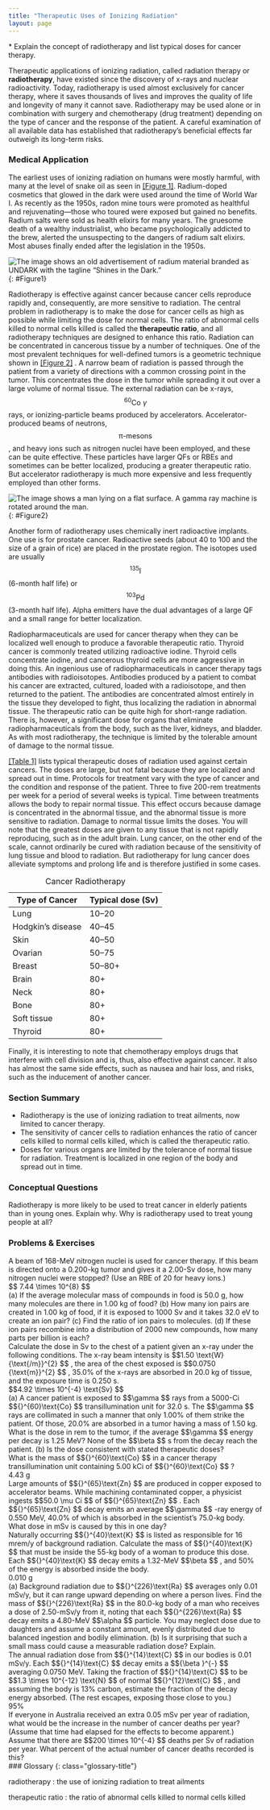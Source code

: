 ```yaml
---
title: "Therapeutic Uses of Ionizing Radiation"
layout: page
---
```


<div class="abstract" markdown="1">
* Explain the concept of radiotherapy and list typical doses for cancer therapy.
</div>

Therapeutic applications of ionizing radiation, called radiation therapy or **radiotherapy**, have existed since the discovery of x-rays and nuclear
radioactivity. Today, radiotherapy is used almost exclusively for cancer
therapy, where it saves thousands of lives and improves the quality of life and
longevity of many it cannot save. Radiotherapy may be used alone or in
combination with surgery and chemotherapy (drug treatment) depending on the type
of cancer and the response of the patient. A careful examination of all
available data has established that radiotherapy’s beneficial effects far
outweigh its long-term risks.

### Medical Application

The earliest uses of ionizing radiation on humans were mostly harmful, with many
at the level of snake oil as seen in [[Figure 1]](#Figure1). Radium-doped
cosmetics that glowed in the dark were used around the time of World War I. As
recently as the 1950s, radon mine tours were promoted as healthful and
rejuvenating—those who toured were exposed but gained no benefits. Radium salts
were sold as health elixirs for many years. The gruesome death of a wealthy
industrialist, who became psychologically addicted to the brew, alerted the
unsuspecting to the dangers of radium salt elixirs. Most abuses finally ended
after the legislation in the 1950s.

![The image shows an old advertisement of radium material branded as UNDARK with the tagline &#x201C;Shines in the Dark.&#x201D;](../resources/Figure_33_03_01a.jpg "The properties of radiation were once touted for far more than its modern use in cancer therapy. Until 1932, radium was advertised for a variety of uses, often with tragic results. (credit: Struthious Bandersnatch.)")
{: #Figure1}

Radiotherapy is effective against cancer because cancer cells reproduce rapidly
and, consequently, are more sensitive to radiation. The central problem in
radiotherapy is to make the dose for cancer cells as high as possible while
limiting the dose for normal cells. The ratio of abnormal cells killed to normal
cells killed is called the **therapeutic ratio**, and all radiotherapy
techniques are designed to enhance this ratio. Radiation can be concentrated in
cancerous tissue by a number of techniques. One of the most prevalent techniques
for well-defined tumors is a geometric technique shown in [[Figure 2]](#Figure2)
. A narrow beam of radiation is passed through the patient from a variety of
directions with a common crossing point in the tumor. This concentrates the dose
in the tumor while spreading it out over a large volume of normal tissue. The
external radiation can be x-rays, $${}^{60}\text{Co }\gamma $$ rays, or
ionizing-particle beams produced by accelerators. Accelerator-produced beams of
neutrons, $$\text{π-mesons} $$ , and heavy ions such as nitrogen nuclei have
been employed, and these can be quite effective. These particles have larger QFs
or RBEs and sometimes can be better localized, producing a greater therapeutic
ratio. But accelerator radiotherapy is much more expensive and less frequently
employed than other forms.

![The image shows a man lying on a flat surface. A gamma ray machine is rotated around the man.](../resources/Figure_33_03_02a.jpg "The 60Co source of \( \gamma \);-radiation is rotated around the patient so that the common crossing point is in the tumor, concentrating the dose there. This geometric technique works for well-defined tumors.")
{: #Figure2}

Another form of radiotherapy uses chemically inert radioactive implants. One use
is for prostate cancer. Radioactive seeds (about 40 to 100 and the size of a
grain of rice) are placed in the prostate region. The isotopes used are usually
$${}^{135}\text{I} $$
(6-month half life) or $${}^{103}\text{Pd} $$
(3-month half life). Alpha emitters have the dual advantages of a large QF and a
small range for better localization.

Radiopharmaceuticals are used for cancer therapy when they can be localized well
enough to produce a favorable therapeutic ratio. Thyroid cancer is commonly
treated utilizing radioactive iodine. Thyroid cells concentrate iodine, and
cancerous thyroid cells are more aggressive in doing this. An ingenious use of
radiopharmaceuticals in cancer therapy tags antibodies with radioisotopes.
Antibodies produced by a patient to combat his cancer are extracted, cultured,
loaded with a radioisotope, and then returned to the patient. The antibodies are
concentrated almost entirely in the tissue they developed to fight, thus
localizing the radiation in abnormal tissue. The therapeutic ratio can be quite
high for short-range radiation. There is, however, a significant dose for organs
that eliminate radiopharmaceuticals from the body, such as the liver, kidneys,
and bladder. As with most radiotherapy, the technique is limited by the
tolerable amount of damage to the normal tissue.

[[Table 1]](#Table1) lists typical therapeutic doses of radiation used against
certain cancers. The doses are large, but not fatal because they are localized
and spread out in time. Protocols for treatment vary with the type of cancer and
the condition and response of the patient. Three to five 200-rem treatments per
week for a period of several weeks is typical. Time between treatments allows
the body to repair normal tissue. This effect occurs because damage is
concentrated in the abnormal tissue, and the abnormal tissue is more sensitive
to radiation. Damage to normal tissue limits the doses. You will note that the
greatest doses are given to any tissue that is not rapidly reproducing, such as
in the adult brain. Lung cancer, on the other end of the scale, cannot
ordinarily be cured with radiation because of the sensitivity of lung tissue and
blood to radiation. But radiotherapy for lung cancer does alleviate symptoms and
prolong life and is therefore justified in some cases.

<table id="Table1" aria-describedby="This table has two columns. The left column lists the type of cancer and the right column lists the typical dose of radiation administered for each type of cancer."><caption><span class="title">Cancer Radiotherapy</span></caption><thead><tr>
                        <th>
                            <strong>Type of Cancer</strong>
                        </th>
                        <th>
                            <strong>Typical dose (Sv)</strong>
                        </th>
                    </tr></thead><tbody><tr>
                        <td>Lung</td>
                        <td>10–20</td>
                    </tr><tr>
                        <td>Hodgkin’s disease</td>
                        <td>40–45</td>
                    </tr><tr>
                        <td>Skin</td>
                        <td>40–50</td>
                    </tr><tr>
                        <td>Ovarian</td>
                        <td>50–75</td>
                    </tr><tr>
                        <td>Breast</td>
                        <td>50–80+</td>
                    </tr><tr>
                        <td>Brain</td>
                        <td>80+</td>
                    </tr><tr>
<td>Neck</td>
<td>80+</td>
</tr><tr>
<td>Bone</td>
<td>80+</td>
</tr><tr>
<td>Soft tissue</td>
<td>80+</td>
</tr><tr>
<td>Thyroid</td>
<td>80+</td>
</tr></tbody></table>

Finally, it is interesting to note that chemotherapy employs drugs that
interfere with cell division and is, thus, also effective against cancer. It
also has almost the same side effects, such as nausea and hair loss, and risks,
such as the inducement of another cancer.

### Section Summary

* Radiotherapy is the use of ionizing radiation to treat ailments, now limited
  to cancer therapy.
* The sensitivity of cancer cells to radiation enhances the ratio of cancer
  cells killed to normal cells killed, which is called the therapeutic ratio.
* Doses for various organs are limited by the tolerance of normal tissue for
  radiation. Treatment is localized in one region of the body and spread out in
  time.

### Conceptual Questions

<div class="exercise" data-element-type="conceptual-questions">
<div class="problem" markdown="1">
Radiotherapy is more likely to be used to treat cancer in elderly patients than in young ones. Explain why. Why is radiotherapy used to treat young people at all?
</div>
</div>

### Problems &amp; Exercises

<div class="exercise" data-element-type="problems-exercises">
<div class="problem" markdown="1">
A beam of 168-MeV nitrogen nuclei is used for cancer therapy. If this beam is directed onto a 0.200-kg tumor and gives it a 2.00-Sv dose, how many nitrogen nuclei were stopped? (Use an RBE of 20 for heavy ions.)
</div>
<div class="solution" data-element-type="problems-exercises" markdown="1">
 $$ 7.44 \times 10^{8}  $$
</div>
</div>

<div class="exercise" data-element-type="problems-exercises">
<div class="problem" markdown="1">
(a) If the average molecular mass of compounds in food is 50.0 g, how many molecules are there in 1.00 kg of food? (b) How many ion pairs are created in 1.00 kg of food, if it is exposed to 1000 Sv and it takes 32.0 eV to create an ion pair? (c) Find the ratio of ion pairs to molecules. (d) If these ion pairs recombine into a distribution of 2000 new compounds, how many parts per billion is each?
</div>
</div>

<div class="exercise" data-element-type="problems-exercises">
<div class="problem" markdown="1">
Calculate the dose in Sv to the chest of a patient given an x-ray under the following conditions. The x-ray beam intensity is  $$1.50 \text{W}{\text{/m}}^{2} $$ ,
 the area of the chest exposed is  $$0.0750 {\text{m}}^{2} $$ ,
 35.0% of the x-rays are absorbed in 20.0 kg of tissue, and the exposure time is 0.250 s.

</div>
<div class="solution" data-element-type="problems-exercises" markdown="1">
 $$4.92 \times 10^{-4}  \text{Sv} $$
</div>
</div>

<div class="exercise" data-element-type="problems-exercises">
<div class="problem" markdown="1">
(a) A cancer patient is exposed to  $$\gamma  $$
 rays from a 5000-Ci  $${}^{60}\text{Co} $$
 transillumination unit for 32.0 s. The  $$\gamma  $$
 rays are collimated in such a manner that only 1.00% of them strike the patient. Of those, 20.0% are absorbed in a tumor having a mass of 1.50 kg. What is the dose in rem to the tumor, if the average  $$\gamma  $$
 energy per decay is 1.25 MeV? None of the  $$\beta  $$
 s from the decay reach the patient. (b) Is the dose consistent with stated therapeutic doses?

</div>
</div>

<div class="exercise" data-element-type="problems-exercises">
<div class="problem" markdown="1">
What is the mass of  $${}^{60}\text{Co} $$
 in a cancer therapy transillumination unit containing 5.00 kCi of  $${}^{60}\text{Co} $$ ?

</div>
<div class="solution" data-element-type="problems-exercises" markdown="1">
4.43 g

</div>
</div>

<div class="exercise" data-element-type="problems-exercises">
<div class="problem" markdown="1">
Large amounts of  $${}^{65}\text{Zn} $$
 are produced in copper exposed to accelerator beams. While machining contaminated copper, a physicist ingests  $$50.0 \mu Ci $$
 of  $${}^{65}\text{Zn} $$ .
 Each  $${}^{65}\text{Zn} $$
 decay emits an average  $$\gamma  $$
-ray energy of 0.550 MeV, 40.0% of which is absorbed in the scientist’s 75.0-kg body. What dose in mSv is caused by this in one day?

</div>
</div>

<div class="exercise" data-element-type="problems-exercises">
<div class="problem" markdown="1">
Naturally occurring  $${}^{40}\text{K} $$
 is listed as responsible for 16 mrem/y of background radiation. Calculate the mass of  $${}^{40}\text{K} $$
 that must be inside the 55-kg body of a woman to produce this dose. Each  $${}^{40}\text{K} $$
 decay emits a 1.32-MeV  $$\beta  $$ ,
 and 50% of the energy is absorbed inside the body.

</div>
<div class="solution" data-element-type="problems-exercises" markdown="1">
0.010 g

</div>
</div>

<div class="exercise" data-element-type="problems-exercises">
<div class="problem" markdown="1">
(a) Background radiation due to  $${}^{226}\text{Ra} $$
 averages only 0.01 mSv/y, but it can range upward depending on where a person lives. Find the mass of  $${}^{226}\text{Ra} $$
 in the 80.0-kg body of a man who receives a dose of 2.50-mSv/y from it, noting that each  $${}^{226}\text{Ra} $$
 decay emits a 4.80-MeV  $$\alpha  $$
 particle. You may neglect dose due to daughters and assume a constant amount, evenly distributed due to balanced ingestion and bodily elimination. (b) Is it surprising that such a small mass could cause a measurable radiation dose? Explain.

</div>
</div>

<div class="exercise" data-element-type="problems-exercises">
<div class="problem" markdown="1">
The annual radiation dose from  $${}^{14}\text{C} $$
 in our bodies is 0.01 mSv/y. Each  $${}^{14}\text{C} $$
 decay emits a  $${\beta }^{-} $$
 averaging 0.0750 MeV. Taking the fraction of  $${}^{14}\text{C} $$
 to be  $$1.3 \times 10^{-12}  \text{N} $$
 of normal  $${}^{12}\text{C} $$ ,
 and assuming the body is 13% carbon, estimate the fraction of the decay energy absorbed. (The rest escapes, exposing those close to you.)

</div>
<div class="solution" data-element-type="problems-exercises" markdown="1">
95%

</div>
</div>

<div class="exercise" data-element-type="problems-exercises">
<div class="problem" markdown="1">
If everyone in Australia received an extra 0.05 mSv per year of radiation, what would be the increase in the number of cancer deaths per year? (Assume that time had elapsed for the effects to become apparent.) Assume that there are  $$200 \times 10^{-4}  $$
 deaths per Sv of radiation per year. What percent of the actual number of cancer deaths recorded is this?

</div>
</div>

<div class="glossary" markdown="1">
### Glossary
{: class="glossary-title"}

radiotherapy
: the use of ionizing radiation to treat ailments

therapeutic ratio
: the ratio of abnormal cells killed to normal cells killed

</div>
